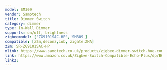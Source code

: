 ```yaml
---
model: SM309
vendor: Samotech
title: Dimmer Switch
category: dimmer
type: In-Wall Dimmer
supports: on/off, brightness
zigbeemodel: ['ZG9101SAC-HP','SM309']
compatible: [z2m,deconz,iob, zigate,ZHA]
z2m: SR-ZG9101SAC-HP
mlink: https://www.samotech.co.uk/products/zigbee-dimmer-switch-hue-compatible-echo-plus/
link: https://www.amazon.co.uk/Zigbee-Switch-Compatible-Echo-Plus/dp/B07XPJ22W3?th=1
link2: 
---
```

